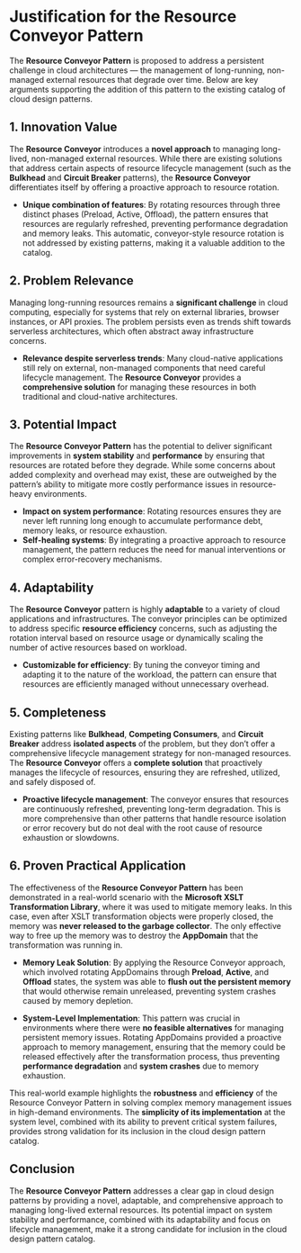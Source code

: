 # Justification for the Resource Conveyor Pattern

The **Resource Conveyor Pattern** is proposed to address a persistent challenge in cloud architectures — the management of long-running, non-managed external resources that degrade over time. Below are key arguments supporting the addition of this pattern to the existing catalog of cloud design patterns.

## 1. Innovation Value

The **Resource Conveyor** introduces a **novel approach** to managing long-lived, non-managed external resources. While there are existing solutions that address certain aspects of resource lifecycle management (such as the **Bulkhead** and **Circuit Breaker** patterns), the **Resource Conveyor** differentiates itself by offering a proactive approach to resource rotation.

- **Unique combination of features**: By rotating resources through three distinct phases (Preload, Active, Offload), the pattern ensures that resources are regularly refreshed, preventing performance degradation and memory leaks. This automatic, conveyor-style resource rotation is not addressed by existing patterns, making it a valuable addition to the catalog.

## 2. Problem Relevance

Managing long-running resources remains a **significant challenge** in cloud computing, especially for systems that rely on external libraries, browser instances, or API proxies. The problem persists even as trends shift towards serverless architectures, which often abstract away infrastructure concerns.

- **Relevance despite serverless trends**: Many cloud-native applications still rely on external, non-managed components that need careful lifecycle management. The **Resource Conveyor** provides a **comprehensive solution** for managing these resources in both traditional and cloud-native architectures.

## 3. Potential Impact

The **Resource Conveyor Pattern** has the potential to deliver significant improvements in **system stability** and **performance** by ensuring that resources are rotated before they degrade. While some concerns about added complexity and overhead may exist, these are outweighed by the pattern’s ability to mitigate more costly performance issues in resource-heavy environments.

- **Impact on system performance**: Rotating resources ensures they are never left running long enough to accumulate performance debt, memory leaks, or resource exhaustion.
- **Self-healing systems**: By integrating a proactive approach to resource management, the pattern reduces the need for manual interventions or complex error-recovery mechanisms.

## 4. Adaptability

The **Resource Conveyor** pattern is highly **adaptable** to a variety of cloud applications and infrastructures. The conveyor principles can be optimized to address specific **resource efficiency** concerns, such as adjusting the rotation interval based on resource usage or dynamically scaling the number of active resources based on workload.

- **Customizable for efficiency**: By tuning the conveyor timing and adapting it to the nature of the workload, the pattern can ensure that resources are efficiently managed without unnecessary overhead.

## 5. Completeness

Existing patterns like **Bulkhead**, **Competing Consumers**, and **Circuit Breaker** address **isolated aspects** of the problem, but they don’t offer a comprehensive lifecycle management strategy for non-managed resources. The **Resource Conveyor** offers a **complete solution** that proactively manages the lifecycle of resources, ensuring they are refreshed, utilized, and safely disposed of.

- **Proactive lifecycle management**: The conveyor ensures that resources are continuously refreshed, preventing long-term degradation. This is more comprehensive than other patterns that handle resource isolation or error recovery but do not deal with the root cause of resource exhaustion or slowdowns.

## 6. Proven Practical Application

The effectiveness of the **Resource Conveyor Pattern** has been demonstrated in a real-world scenario with the **Microsoft XSLT Transformation Library**, where it was used to mitigate memory leaks. In this case, even after XSLT transformation objects were properly closed, the memory was **never released to the garbage collector**. The only effective way to free up the memory was to destroy the **AppDomain** that the transformation was running in.

- **Memory Leak Solution**: By applying the Resource Conveyor approach, which involved rotating AppDomains through **Preload**, **Active**, and **Offload** states, the system was able to **flush out the persistent memory** that would otherwise remain unreleased, preventing system crashes caused by memory depletion.
  
- **System-Level Implementation**: This pattern was crucial in environments where there were **no feasible alternatives** for managing persistent memory issues. Rotating AppDomains provided a proactive approach to memory management, ensuring that the memory could be released effectively after the transformation process, thus preventing **performance degradation** and **system crashes** due to memory exhaustion.

This real-world example highlights the **robustness** and **efficiency** of the Resource Conveyor Pattern in solving complex memory management issues in high-demand environments. The **simplicity of its implementation** at the system level, combined with its ability to prevent critical system failures, provides strong validation for its inclusion in the cloud design pattern catalog.

## Conclusion

The **Resource Conveyor Pattern** addresses a clear gap in cloud design patterns by providing a novel, adaptable, and comprehensive approach to managing long-lived external resources. Its potential impact on system stability and performance, combined with its adaptability and focus on lifecycle management, make it a strong candidate for inclusion in the cloud design pattern catalog.

